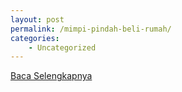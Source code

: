 ```yaml
---
layout: post
permalink: /mimpi-pindah-beli-rumah/
categories:
    - Uncategorized
---
```


[Baca Selengkapnya](/08)